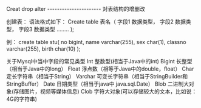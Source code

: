 Creat         drop           alter           ----------------------           对表结构的增删改


创建表：
语法格式如下：
Create table 表名（
      字段1     数据类型，
      字段2     数据类型，
      字段3     数据类型
       ……..
);

例：
     create table stu(
           no bigint,
           name varchar(255),
           sex char(1),
           classno varchar(255),
           birth char(10)
      );


关于Mysql中当中字段的常见类型
Int                                    整数型(相当于Java中的int)
Bigint                              长整型（相当于Java中的long）
Float                                 浮点数（相等于Java中的double，float）
Char                                定长字符串（相当于String）
Varchar                          可变长字符串（相当于StringBuilder和StringBuffer）
Date                                日期类型（相当于java中 java.sql.Date）
Blob                                 二进制大对象(存储图片，视频等媒体信息)
Clob                                字符大对象(可以存储较大的文本，比如说：4G的字符串)

